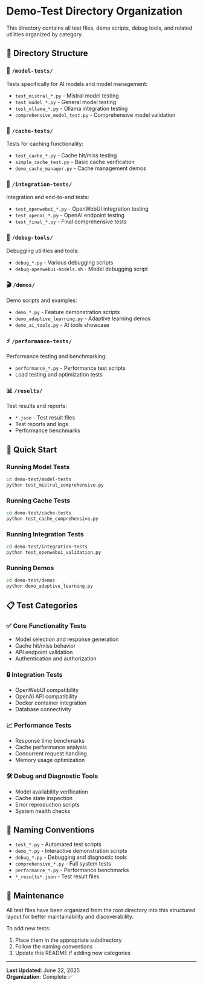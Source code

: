 # Demo-Test Directory Organization

This directory contains all test files, demo scripts, debug tools, and related utilities organized by category.

## 📁 Directory Structure

### 🧪 `/model-tests/`
Tests specifically for AI models and model management:
- `test_mistral_*.py` - Mistral model testing
- `test_model_*.py` - General model testing 
- `test_ollama_*.py` - Ollama integration testing
- `comprehensive_model_test.py` - Comprehensive model validation

### 💾 `/cache-tests/`
Tests for caching functionality:
- `test_cache_*.py` - Cache hit/miss testing
- `simple_cache_test.py` - Basic cache verification
- `demo_cache_manager.py` - Cache management demos

### 🔗 `/integration-tests/`
Integration and end-to-end tests:
- `test_openwebui_*.py` - OpenWebUI integration testing
- `test_openai_*.py` - OpenAI endpoint testing
- `test_final_*.py` - Final comprehensive tests

### 🔧 `/debug-tools/`
Debugging utilities and tools:
- `debug_*.py` - Various debugging scripts
- `debug-openwebui-models.sh` - Model debugging script

### 🎬 `/demos/`
Demo scripts and examples:
- `demo_*.py` - Feature demonstration scripts
- `demo_adaptive_learning.py` - Adaptive learning demos
- `demo_ai_tools.py` - AI tools showcase

### ⚡ `/performance-tests/`
Performance testing and benchmarking:
- `performance_*.py` - Performance test scripts
- Load testing and optimization tests

### 📊 `/results/`
Test results and reports:
- `*.json` - Test result files
- Test reports and logs
- Performance benchmarks

## 🚀 Quick Start

### Running Model Tests
```bash
cd demo-test/model-tests
python test_mistral_comprehensive.py
```

### Running Cache Tests  
```bash
cd demo-test/cache-tests
python test_cache_comprehensive.py
```

### Running Integration Tests
```bash
cd demo-test/integration-tests
python test_openwebui_validation.py
```

### Running Demos
```bash
cd demo-test/demos
python demo_adaptive_learning.py
```

## 📋 Test Categories

### ✅ Core Functionality Tests
- Model selection and response generation
- Cache hit/miss behavior
- API endpoint validation
- Authentication and authorization

### 🔒 Integration Tests
- OpenWebUI compatibility
- OpenAI API compatibility
- Docker container integration
- Database connectivity

### 📈 Performance Tests
- Response time benchmarks
- Cache performance analysis
- Concurrent request handling
- Memory usage optimization

### 🛠️ Debug and Diagnostic Tools
- Model availability verification
- Cache state inspection
- Error reproduction scripts
- System health checks

## 📝 Naming Conventions

- `test_*.py` - Automated test scripts
- `demo_*.py` - Interactive demonstration scripts  
- `debug_*.py` - Debugging and diagnostic tools
- `comprehensive_*.py` - Full system tests
- `performance_*.py` - Performance benchmarks
- `*_results*.json` - Test result files

## 🔄 Maintenance

All test files have been organized from the root directory into this structured layout for better maintainability and discoverability. 

To add new tests:
1. Place them in the appropriate subdirectory
2. Follow the naming conventions
3. Update this README if adding new categories

---
**Last Updated**: June 22, 2025  
**Organization**: Complete ✅
